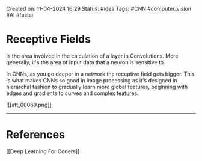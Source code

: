 Created on: 11-04-2024 16:29
Status: #idea
Tags: #CNN #computer_vision #AI #fastai 
# Receptive Fields
Is the area involved in the calculation of a layer in Convolutions. More generally, it's the area of input data that a neuron is sensitive to. 

In CNNs, as you go deeper in a network the receptive field gets bigger. This is what makes CNNs so good in image processing as it's designed in hierarchal fashion to gradually learn more global features, beginning with edges and gradients to curves and complex features.


![[att_00069.png]]

-----------------
# References
[[Deep Learning For Coders]]